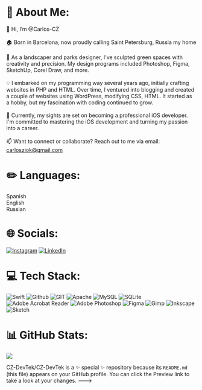 # 💫 About Me:
👋 Hi, I’m @Carlos-CZ<br><br>🏠 Born in Barcelona, now proudly calling Saint Petersburg, Russia my home<br><br>🌿 As a landscaper and parks designer, I've sculpted green spaces with creativity and precision. My design programs included Photoshop, Figma, SketchUp, Corel Draw, and more.<br><br>💡 I embarked on my programming way several years ago, initially crafting websites in PHP and HTML. Over time, I ventured into blogging and created a couple of websites using WordPress, modifying CSS, HTML. It started as a hobby, but my fascination with coding continued to grow.<br><br>📱 Currently, my sights are set on becoming a professional iOS developer. I'm committed to mastering the iOS development and turning my passion into a career.<br><br>📫 Want to connect or collaborate? Reach out to me via email: carlosziok@gmail.com

# ✏️ Languages:
Spanish<br/>
English<br/>
Russian

# 🌐 Socials:
[![Instagram](https://img.shields.io/badge/Instagram-%23E4405F.svg?logo=Instagram&logoColor=white)](https://instagram.com/@carlosziok) 
[![LinkedIn](https://img.shields.io/badge/LinkedIn-%230077B5.svg?logo=linkedin&logoColor=white)](https://linkedin.com/in/Carlosgarcialandscapeengineer)


# 💻 Tech Stack:
![Swift](https://img.shields.io/badge/swift-F54A2A?style=for-the-badge&logo=swift&logoColor=white) 
![Github](https://img.shields.io/badge/github%20pages-121013?style=for-the-badge&logo=github&logoColor=white) 
![GIT](https://img.shields.io/badge/Git-fc6d26?style=for-the-badge&logo=git&logoColor=white)
![Apache](https://img.shields.io/badge/apache-%23D42029.svg?style=for-the-badge&logo=apache&logoColor=white) 
![MySQL](https://img.shields.io/badge/mysql-%2300000f.svg?style=for-the-badge&logo=mysql&logoColor=white) 
![SQLite](https://img.shields.io/badge/sqlite-%2307405e.svg?style=for-the-badge&logo=sqlite&logoColor=white)  
![Adobe Acrobat Reader](https://img.shields.io/badge/Adobe%20Acrobat%20Reader-EC1C24.svg?style=for-the-badge&logo=Adobe%20Acrobat%20Reader&logoColor=white) 
![Adobe Photoshop](https://img.shields.io/badge/adobe%20photoshop-%2331A8FF.svg?style=for-the-badge&logo=adobe%20photoshop&logoColor=white) 
![Figma](https://img.shields.io/badge/figma-%23F24E1E.svg?style=for-the-badge&logo=figma&logoColor=white) 
![Gimp](https://img.shields.io/badge/Gimp-657D8B?style=for-the-badge&logo=gimp&logoColor=FFFFFF) 
![Inkscape](https://img.shields.io/badge/Inkscape-e0e0e0?style=for-the-badge&logo=inkscape&logoColor=080A13) 
![Sketch](https://img.shields.io/badge/Sketch-FFB387?style=for-the-badge&logo=sketch&logoColor=black) 

# 📊 GitHub Stats:
![](https://github-readme-streak-stats.herokuapp.com/?user=@CZ-DevTek&theme=dark&hide_border=false)<br/>


CZ-DevTek/CZ-DevTek is a ✨ special ✨ repository because its `README.md` (this file) appears on your GitHub profile.
You can click the Preview link to take a look at your changes.
--->
